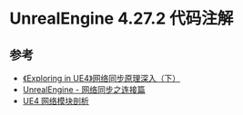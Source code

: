 UnrealEngine 4.27.2 代码注解
=============


## 参考

- [《Exploring in UE4》网络同步原理深入（下）](https://blog.uwa4d.com/archives/USparkle_Exploring1.html)
- [UnrealEngine - 网络同步之连接篇](https://www.cnblogs.com/lawliet12/p/17332897.html)
- [UE4 网络模块剖析](https://www.zhyingkun.com/ue4network/ue4network/)
